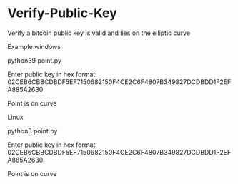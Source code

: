 # Verify-Public-Key
Verify  a bitcoin public key is valid and lies on the elliptic curve<p>
Example  windows<p>
python39 point.py<p>
Enter public key in hex format: 02CEB6CBBCDBDF5EF7150682150F4CE2C6F4807B349827DCDBDD1F2EFA885A2630<p>
Point is on curve

Linux<p>
python3 point.py<p>
Enter public key in hex format: 02CEB6CBBCDBDF5EF7150682150F4CE2C6F4807B349827DCDBDD1F2EFA885A2630<p>
Point is on curve
